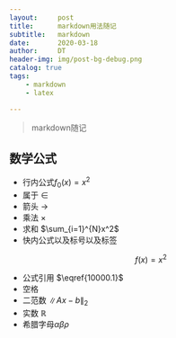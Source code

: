 ```yaml
---
layout:     post
title:      markdown用法随记
subtitle:   markdown
date:       2020-03-18
author:     DT
header-img: img/post-bg-debug.png
catalog: true
tags:
    - markdown
    - latex

---
```


> markdown随记

## 数学公式

* 行内公式$f_0(x) = x^2$
* 属于 $\in$
* 箭头 $\to$
* 乘法 $\times$
* 求和 $\sum_{i=1}^{N}x^2$
* 快内公式以及标号以及标签

$$
f(x) = x^2
\tag{10000.1}
\label{10000.1}
$$

* 公式引用 $\eqref{10000.1}$
* 空格 $\quad$
* 二范数 $\left\|Ax-b\right\|_2$
* 实数 $\mathbb{R}$
* 希腊字母$\alpha \beta \rho$